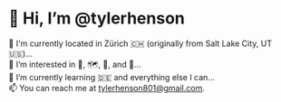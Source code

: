 <h1>👋 Hi, I’m @tylerhenson</h1>
<p>
  📍 I'm currently located in Zürich 🇨🇭 (originally from Salt Lake City, UT 🇺🇸)...<br>
  👀 I’m interested in 📧, 🗺️, 🍕, and 🍺...<br>
  🌱 I’m currently learning 🇩🇪 and everything else I can...<br>
  📫 You can reach me at <a href="mailto:tylerhenson801@gmail.com">tylerhenson801@gmail.com</a>.
</p>
